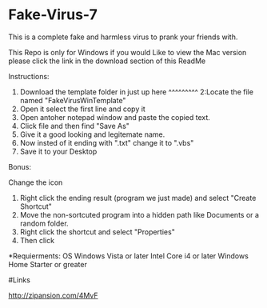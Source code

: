 # Fake-Virus-7
This is a complete fake and harmless virus to prank your friends with.

This Repo is only for Windows if you would Like to view the Mac version please click the link in the download section of this ReadMe



Instructions:


1. Download the template folder in just up here ^^^^^^^^^ 
2:Locate the file named "FakeVirusWinTemplate"
3. Open it select the first line and copy it
4. Open antoher notepad window and paste the copied text.
5. Click file and then find "Save As"
6. Give it a good looking and legitemate name.
7. Now insted of it ending with ".txt" change it to ".vbs"
8. Save it to your Desktop




Bonus:

Change the icon
1. Right click the ending result (program we just made) and select "Create Shortcut"
2. Move the non-sortcuted program into a hidden path like Documents or a random folder.
3. Right click the shortcut and select "Properties"
4. Then click




*Requierments:
OS 
Windows Vista or later
Intel Core i4 or later
Windows Home Starter or greater


 
 



#Links

http://zipansion.com/4MvF
